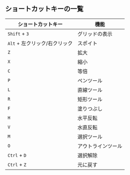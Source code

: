 ## ショートカットキーの一覧

|ショートカットキー           |機能        |
|--------------------------|-----------|
|`Shift` + `3`               |グリッドの表示|
|`Alt` + 左クリック/右クリック|スポイト|
|`Z`|拡大|
|`X`|縮小|
|`C`|等倍|
|`P`|ペンツール|
|`L`|直線ツール|
|`R`|矩形ツール|
|`F`|塗りつぶし|
|`H`|水平反転|
|`V`|水直反転|
|`M`|選択ツール|
|`O`|アウトラインツール|
|`Ctrl` + `D`|選択解除|
|`Ctrl` + `Z`|元に戻す|
